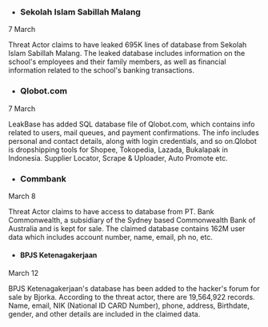 - ### Sekolah Islam Sabillah Malang
7 March <p>
Threat Actor claims to have leaked 695K lines of database from Sekolah Islam Sabillah Malang. The leaked database includes information on the school's employees and their family members, as well as financial information related to the school's banking transactions. 

- ### Qlobot.com
7 March <p>
LeakBase has added  SQL database file of Qlobot.com, which contains info related to users, mail queues, and payment confirmations. The info includes personal and contact details, along with login credentials, and so on.Qlobot is dropshipping tools for Shopee, Tokopedia, Lazada, Bukalapak in Indonesia. Supplier Locator, Scrape & Uploader, Auto Promote etc.

- ### Commbank
March 8 <p>
Threat Actor claims to have access to database from PT. Bank Commonwealth, a subsidiary of the Sydney based Commonwealth Bank of Australia and is kept for sale. The claimed database contains 162M user data which includes account number, name, email, ph no, etc. 

- #### BPJS Ketenagakerjaan
March 12 <p>
BPJS Ketenagakerjaan's database has been added to the hacker's forum for sale by Bjorka. According to the threat actor, there are 19,564,922 records. Name, email, NIK (National ID CARD Number), phone, address, Birthdate, gender, and other details are included in the claimed data.
